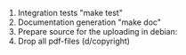 1. Integration tests "make test"
1. Documentation generation "make doc"
1. Prepare source for the uploading in debian:
  1. Drop all pdf-files (d/copyright)

